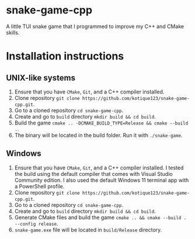 # snake-game-cpp

A little TUI snake game that I programmed to improve my C++ and CMake skills.

# Installation instructions

## UNIX-like systems
1. Ensure that you have `CMake`, `Git`, and a C++ compiler installed.
2. Clone repository `git clone https://github.com/kotique123/snake-game-cpp.git`.
3. Go to a cloned repository `cd snake-game-cpp`.
4. Create and go to `build` directory `mkdir build && cd build`.
5. Build the game `cmake .. -DCMAKE_BUILD_TYPE=Release && cmake --build .`.
6. The binary will be located in the build folder. Run it with `./snake-game`.

## Windows
1. Ensure that you have `CMake`, `Git`, and a C++ compiler installed. I tested the build using the default compiler that comes with
Visual Studio Community edition. I also used the default Windows 11 terminal app with a PowerShell profile.
2. Clone repository `git clone https://github.com/kotique123/snake-game-cpp.git`.
3. Go to a cloned repository `cd snake-game-cpp`.
4. Create and go to `build` directory `mkdir build && cd build`.
5. Generate CMake files and build the game `cmake .. && cmake --build . --config release`.
6. `snake-game.exe` file will be located in `build/Release` directory.
